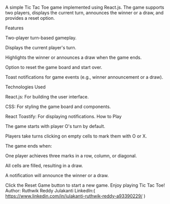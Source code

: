 A simple Tic Tac Toe game implemented using React.js. The game supports two players, displays the current turn, announces the winner or a draw, and provides a reset option.

Features

Two-player turn-based gameplay.

Displays the current player's turn.

Highlights the winner or announces a draw when the game ends.

Option to reset the game board and start over.

Toast notifications for game events (e.g., winner announcement or a draw).

Technologies Used

React.js: For building the user interface.

CSS: For styling the game board and components.

React Toastify: For displaying notifications.
How to Play

The game starts with player O's turn by default.

Players take turns clicking on empty cells to mark them with O or X.

The game ends when:

One player achieves three marks in a row, column, or diagonal.

All cells are filled, resulting in a draw.

A notification will announce the winner or a draw.

Click the Reset Game button to start a new game.
Enjoy playing Tic Tac Toe!
Author: Ruthwik Reddy Julakanti
LinkedIn:( https://www.linkedin.com/in/julakanti-ruthwik-reddy-a93390229/ )
